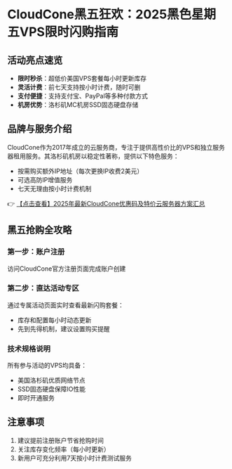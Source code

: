 # CloudCone黑五狂欢：2025黑色星期五VPS限时闪购指南

## 活动亮点速览
- **限时秒杀**：超低价美国VPS套餐每小时更新库存
- **灵活计费**：前七天支持按小时计费，随时可删
- **支付便捷**：支持支付宝、PayPal等多种付款方式
- **机房优势**：洛杉矶MC机房SSD固态硬盘存储

## 品牌与服务介绍
CloudCone作为2017年成立的云服务商，专注于提供高性价比的VPS和独立服务器租用服务。其洛杉矶机房以稳定性著称，提供以下特色服务：
- 按需购买额外IP地址（每次更换IP收费2美元）
- 可选高防IP增值服务
- 七天无理由按小时计费机制

👉 [【点击查看】2025年最新CloudCone优惠码及特价云服务器方案汇总](https://bit.ly/Cloudcone)

## 黑五抢购全攻略
### 第一步：账户注册
访问CloudCone官方注册页面完成账户创建

### 第二步：直达活动专区
通过专属活动页面实时查看最新闪购套餐：
- 库存和配置每小时动态更新
- 先到先得机制，建议设置购买提醒

### 技术规格说明
所有参与活动的VPS均具备：
- 美国洛杉矶优质网络节点
- SSD固态硬盘保障IO性能
- 即时开通服务

## 注意事项
1. 建议提前注册账户节省抢购时间
2. 关注库存变化频率（每小时更新）
3. 新用户可充分利用7天按小时计费测试服务